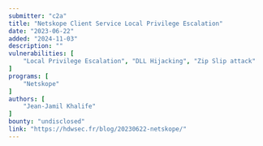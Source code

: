 ```yaml
---
submitter: "c2a"
title: "Netskope Client Service Local Privilege Escalation"
date: "2023-06-22"
added: "2024-11-03"
description: ""
vulnerabilities: [
    "Local Privilege Escalation", "DLL Hijacking", "Zip Slip attack"
]
programs: [
    "Netskope"
]
authors: [
    "Jean-Jamil Khalife"
]
bounty: "undisclosed"
link: "https://hdwsec.fr/blog/20230622-netskope/"
---
```




